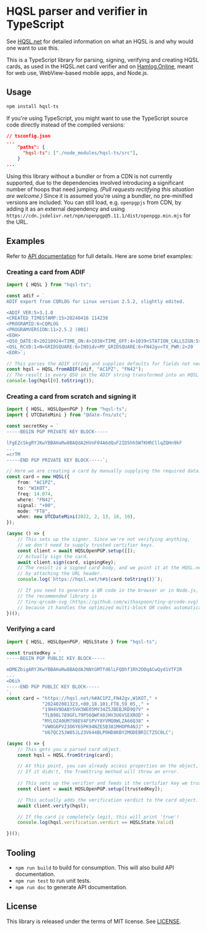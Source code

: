 # HQSL parser and verifier in TypeScript

See [HQSL.net](https://hqsl.net/) for detailed information on what an HQSL is and why would one want to use this.

This is a TypeScript library for parsing, signing, verifying and creating HQSL cards, as used in the HQSL.net card verifier and on [Hamlog.Online](https://hamlog.online/), meant for web use, WebView-based mobile apps, and Node.js.

## Usage

```bash
npm install hqsl-ts
```

If you're using TypeScript, you might want to use the TypeScript source code directly instead of the compiled versions:

```json
// tsconfig.json
...
    "paths": {
      "hqsl-ts": ["./node_modules/hqsl-ts/src"],
    }
...
```

Using this library without a bundler or from a CDN is not currently supported, due to the dependencies involved introducing a significant number of hoops that need jumping. *(Pull requests rectifying this situation are welcome.)* Since it is assumed you're using a bundler, no pre-minified versions are included. You can still load, e.g. `openpgpjs` from CDN, by adding it as an external dependency and using `https://cdn.jsdelivr.net/npm/openpgp@5.11.1/dist/openpgp.min.mjs` for the URL.

## Examples

Refer to [API documentation](docs) for full details. Here are some brief examples:

### Creating a card from ADIF

```typescript
import { HQSL } from "hqsl-ts";

const adif = `
ADIF export from CQRLOG for Linux version 2.5.2, slightly edited.

<ADIF_VER:5>3.1.0
<CREATED_TIMESTAMP:15>20240416 114238
<PROGRAMID:6>CQRLOG
<PROGRAMVERSION:11>2.5.2 (001)
<EOH>
<QSO_DATE:8>20210924<TIME_ON:4>1038<TIME_OFF:4>1039<STATION_CALLSIGN:5>AC1PZ<CALL:6>EA2ESN<MODE:3>FT8<FREQ:7>28.0759<BAND:3>10M<RST_SENT:3>-06<RST_RCVD:3>-13<QSL_SENT:1>N
<QSL_RCVD:1>N<GRIDSQUARE:6>IN91dv<MY_GRIDSQUARE:6>FN42gv<TX_PWR:2>20
<EOR>`; 

// This parses the ADIF string and supplies defaults for fields not necessarily included.
const hqsl = HQSL.fromADIF(adif, "AC1PZ", "FN42");
// The result is every QSO in the ADIF string transformed into an HQSL object:
console.log(hqsl[0].toString());

```

### Creating a card from scratch and signing it

```typescript
import { HQSL, HQSLOpenPGP } from "hqsl-ts";
import { UTCDateMini } from "@date-fns/utc";

const secretKey = `
-----BEGIN PGP PRIVATE KEY BLOCK-----

lFgEZcSkgRYJKwYBBAHaRw8BAQdA2HVnF04A6dQuF2ID5hh5W7KHRCllqZQHn9kF
...
=crTM
-----END PGP PRIVATE KEY BLOCK-----`;

// Here we are creating a card by manually supplying the required data.
const card = new HQSL({
    from: "AC1PZ",
    to: "W1KOT",
    freq: 14.074,
    where: "FN42",
    signal: "+00",
    mode: "FT8",
    when: new UTCDateMini(2022, 2, 13, 16, 10),
});

(async () => {
    // This sets up the signer. Since we're not verifying anything,
    // we don't need to supply trusted certifier keys.
    const client = await HQSLOpenPGP.setup([]);
    // Actually sign the card.
    await client.sign(card, signingKey);
    // The result is a signed card body, and we point it at the HQSL.net verifier
    // by attaching the URL header.
    console.log(`https://hqsl.net/h#${card.toString()}`);

    // If you need to generate a QR code in the browser or in Node.js,
    // the recommended library is
    // tiny-qrcode-svg (https://github.com/withaspoon/tiny-qrcode-svg)
    // because it handles the optimized multi-block QR codes automatically.
})();

```

### Verifying a card

```typescript
import { HQSL, HQSLOpenPGP, HQSLState } from "hqsl-ts";

const trustedKey = `
-----BEGIN PGP PUBLIC KEY BLOCK-----

mDMEZbigARYJKwYBBAHaRw8BAQdAJNNtGMTfd6lLFQDhf1Rh2DDqACwQyd1VTF2R
...
=D6ih
-----END PGP PUBLIC KEY BLOCK-----
`;
const card = "https://hqsl.net/h#AC1PZ,FN42gv,W1KOT," +
             "202402081323,+00,18.101,FT8,59_05,," + 
             "19H4V9DABY5VH3WE05MV34Z5JBEBJRD9Q7V" + 
             "TLB98L789GFL79P56QWFX0JHV3U6VSEXROD" + 
             "MYLOZ40UM798EV4FSPVY8YVMQ0WLZA66Q38" + 
             "VW0G6PV23O6Y65PK94NZE5B381MHOPR4NJJ" +
             "U67QC25JW85JL23V644BLP0HD8KBY2MODEBRICTZ5C0LC";

(async () => {
    // This gets you a parsed card object.
    const hqsl = HQSL.fromString(card);

    // At this point, you can already access properties on the object, if it got parsed correctly.
    // If it didn't, the fromString method will throw an error.
    
    // This sets up the verifier and feeds it the certifier key we trust.
    const client = await HQSLOpenPGP.setup([trustedKey]);

    // This actually adds the verification verdict to the card object.
    await client.verify(hqsl);

    // If the card is completely legit, this will print 'true'!
    console.log(hqsl.verification.verdict == HQSLState.Valid)

})();
```

## Tooling

+ `npm run build` to build for consumption. This will also build API documentation.
+ `npm run test` to run unit tests.
+ `npm run doc` to generate API documentation.

## License

This library is released under the terms of MIT license. See [LICENSE](LICENSE).
